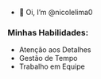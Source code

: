- 👋 Oi, I’m @nicolelima0

### Minhas Habilidades:
- Atenção aos Detalhes
- Gestão de Tempo
- Trabalho em Equipe
